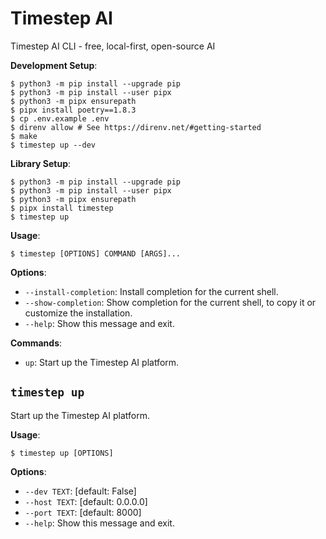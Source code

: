 # Timestep AI

Timestep AI CLI - free, local-first, open-source AI

**Development Setup**:

```console
$ python3 -m pip install --upgrade pip
$ python3 -m pip install --user pipx
$ python3 -m pipx ensurepath
$ pipx install poetry==1.8.3
$ cp .env.example .env
$ direnv allow # See https://direnv.net/#getting-started
$ make
$ timestep up --dev
```

**Library Setup**:

```console
$ python3 -m pip install --upgrade pip
$ python3 -m pip install --user pipx
$ python3 -m pipx ensurepath
$ pipx install timestep
$ timestep up
```

**Usage**:

```console
$ timestep [OPTIONS] COMMAND [ARGS]...
```

**Options**:

* `--install-completion`: Install completion for the current shell.
* `--show-completion`: Show completion for the current shell, to copy it or customize the installation.
* `--help`: Show this message and exit.

**Commands**:

* `up`: Start up the Timestep AI platform.

## `timestep up`

Start up the Timestep AI platform.

**Usage**:

```console
$ timestep up [OPTIONS]
```

**Options**:

* `--dev TEXT`: [default: False]
* `--host TEXT`: [default: 0.0.0.0]
* `--port TEXT`: [default: 8000]
* `--help`: Show this message and exit.
